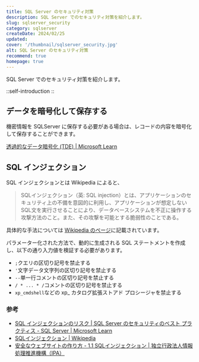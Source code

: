 ```yaml
---
title: SQL Server のセキュリティ対策
description: SQL Server でのセキュリティ対策を紹介します。
slug: sqlserver_security
category: sqlserver
createDate: 2024/02/25
updated: 
cover: '/thumbnail/sqlserver_security.jpg'
alt: SQL Server のセキュリティ対策
recommend: true
homepage: true
---
```

SQL Server でのセキュリティ対策を紹介します。

::self-introduction
::

## データを暗号化して保存する

機密情報を SQLServer に保存する必要がある場合は、レコードの内容を暗号化して保存することができます。

[透過的なデータ暗号化 (TDE) | Microsoft Learn](https://learn.microsoft.com/ja-jp/sql/relational-databases/security/encryption/transparent-data-encryption?view=sql-server-ver16)

## SQL インジェクション

SQL インジェクションとは Wikipedia によると、

> SQLインジェクション（英: SQL injection）とは、アプリケーションのセキュリティ上の不備を意図的に利用し、アプリケーションが想定しないSQL文を実行させることにより、データベースシステムを不正に操作する攻撃方法のこと。また、その攻撃を可能とする脆弱性のことである。

具体的な手法については [Wikipedia のページ](https://ja.wikipedia.org/wiki/SQLインジェクション)に記載されています。

パラメーター化された方法で、動的に生成される SQL ステートメントを作成し、以下の通り入力値を検証する必要があります。

- `;`クエリの区切り記号を禁止する
- `'`文字データ文字列の区切り記号を禁止する
- `--`単一行コメントの区切り記号を禁止する
- `/ * ... * /`コメントの区切り記号を禁止する
- `xp_cmdshell`などの xp_ カタログ拡張ストアド プロシージャを禁止する

### 参考

- [SQL インジェクションのリスク | SQL Server のセキュリティのベスト プラクティス - SQL Server | Microsoft Learn](https://learn.microsoft.com/ja-jp/sql/relational-databases/security/sql-server-security-best-practices?view=sql-server-ver16#sql-injection-risks)
- [SQLインジェクション | Wikipedia](https://ja.wikipedia.org/wiki/SQLインジェクション)
- [安全なウェブサイトの作り方 - 1.1 SQLインジェクション | 独立行政法人情報処理推進機構（IPA）](https://www.ipa.go.jp/security/vuln/websecurity/sql.html)